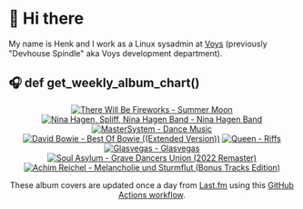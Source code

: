 # 👋 Hi there

My name is Henk and I work as a Linux sysadmin at <a href="https://www.voys.co/about/">Voys</a> (previously "Devhouse Spindle" aka Voys development department).

## 🎧 def get_weekly_album_chart()
<!-- lastfm -->
<p align="center"><a href="https://www.last.fm/music/There+Will+Be+Fireworks/Summer+Moon"><img src="https://lastfm.freetls.fastly.net/i/u/64s/c819d877ba8ed8a2dc2b4a9a3fa8c134.jpg" title="There Will Be Fireworks - Summer Moon"></a> <a href="https://www.last.fm/music/Nina+Hagen,+Spliff,+Nina+Hagen+Band/Nina+Hagen+Band"><img src="https://lastfm.freetls.fastly.net/i/u/64s/375b06f7700776a649cc833e59960c6f.jpg" title="Nina Hagen, Spliff, Nina Hagen Band - Nina Hagen Band"></a> <a href="https://www.last.fm/music/MasterSystem/Dance+Music"><img src="https://lastfm.freetls.fastly.net/i/u/64s/71a5179c776568f60562895084a4c94e.jpg" title="MasterSystem - Dance Music"></a> <a href="https://www.last.fm/music/David+Bowie/Best+Of+Bowie+((Extended+Version))"><img src="https://lastfm.freetls.fastly.net/i/u/64s/bc4494ee00f1bf665b8beffd2753919b.jpg" title="David Bowie - Best Of Bowie ((Extended Version))"></a> <a href="https://www.last.fm/music/Queen/Riffs"><img src="https://lastfm.freetls.fastly.net/i/u/64s/1eaccdbf730cc2100278021b9f3373b1.jpg" title="Queen - Riffs"></a> <a href="https://www.last.fm/music/Glasvegas/Glasvegas"><img src="https://lastfm.freetls.fastly.net/i/u/64s/ac824adac9df45bfa87b643ff101080f.png" title="Glasvegas - Glasvegas"></a> <a href="https://www.last.fm/music/Soul+Asylum/Grave+Dancers+Union+(2022+Remaster)"><img src="https://lastfm.freetls.fastly.net/i/u/64s/f3665083c324eb8700e2cb00d0004374.jpg" title="Soul Asylum - Grave Dancers Union (2022 Remaster)"></a> <a href="https://www.last.fm/music/Achim+Reichel/Melancholie+und+Sturmflut+(Bonus+Tracks+Edition)"><img src="https://lastfm.freetls.fastly.net/i/u/64s/35ea8efd8ddb1f30877e2cc16c4f27b6.jpg" title="Achim Reichel - Melancholie und Sturmflut (Bonus Tracks Edition)"></a> </p>

<p align="center">These album covers are updated once a day from <a href="https://www.last.fm/user/hbokh">Last.fm</a> using this <a href="https://github.com/marketplace/actions/lastfm-to-markdown">GitHub Actions workflow</a>.</p>
